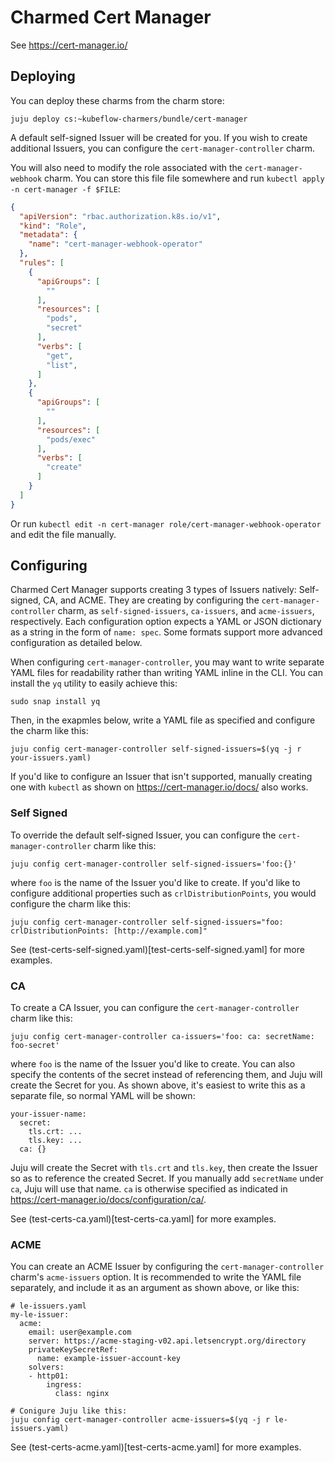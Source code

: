 Charmed Cert Manager
====================

See https://cert-manager.io/

Deploying
---------

You can deploy these charms from the charm store:

    juju deploy cs:~kubeflow-charmers/bundle/cert-manager

A default self-signed Issuer will be created for you. If you wish to create additional
Issuers, you can configure the `cert-manager-controller` charm.

You will also need to modify the role associated with the `cert-manager-webhook` charm.
You can store this file file somewhere and run `kubectl apply -n cert-manager -f $FILE`:

```json
{
  "apiVersion": "rbac.authorization.k8s.io/v1",
  "kind": "Role",
  "metadata": {
    "name": "cert-manager-webhook-operator"
  },
  "rules": [
    {
      "apiGroups": [
        ""
      ],
      "resources": [
        "pods",
        "secret"
      ],
      "verbs": [
        "get",
        "list",
      ]
    },
    {
      "apiGroups": [
        ""
      ],
      "resources": [
        "pods/exec"
      ],
      "verbs": [
        "create"
      ]
    }
  ]
}
```

Or run `kubectl edit -n cert-manager role/cert-manager-webhook-operator` and edit the file
manually.

Configuring
-----------

Charmed Cert Manager supports creating 3 types of Issuers natively: Self-signed, CA, and
ACME. They are creating by configuring the `cert-manager-controller` charm, as
`self-signed-issuers`, `ca-issuers`, and `acme-issuers`, respectively. Each configuration
option expects a YAML or JSON dictionary as a string in the form of `name: spec`. Some
formats support more advanced configuration as detailed below.

When configuring `cert-manager-controller`, you may want to write separate YAML files for
readability rather than writing YAML inline in the CLI. You can install the `yq` utility
to easily achieve this:

    sudo snap install yq

Then, in the exapmles below, write a YAML file as specified and configure the charm like
this:

    juju config cert-manager-controller self-signed-issuers=$(yq -j r your-issuers.yaml)

If you'd like to configure an Issuer that isn't supported, manually creating one with
`kubectl` as shown on https://cert-manager.io/docs/ also works.

### Self Signed

To override the default self-signed Issuer, you can configure the `cert-manager-controller`
charm like this:

    juju config cert-manager-controller self-signed-issuers='foo:{}'

where `foo` is the name of the Issuer you'd like to create. If you'd like to configure
additional properties such as `crlDistributionPoints`, you would configure the charm like
this:

    juju config cert-manager-controller self-signed-issuers="foo: crlDistributionPoints: [http://example.com]"

See (test-certs-self-signed.yaml)[test-certs-self-signed.yaml] for more examples.

### CA

To create a CA Issuer, you can configure the `cert-manager-controller` charm like this:

    juju config cert-manager-controller ca-issuers='foo: ca: secretName: foo-secret'

where `foo` is the name of the Issuer you'd like to create. You can also specify the
contents of the secret instead of referencing them, and Juju will create the Secret
for you. As shown above, it's easiest to write this as a separate file, so normal YAML
will be shown:

    your-issuer-name:
      secret:
        tls.crt: ...
        tls.key: ...
      ca: {}

Juju will create the Secret with `tls.crt` and `tls.key`, then create the Issuer so as to
reference the created Secret. If you manually add `secretName` under `ca`, Juju will use
that name. `ca` is otherwise specified as indicated in https://cert-manager.io/docs/configuration/ca/.

See (test-certs-ca.yaml)[test-certs-ca.yaml] for more examples.

### ACME

You can create an ACME Issuer by configuring the `cert-manager-controller` charm's
`acme-issuers` option. It is recommended to write the YAML file separately, and include it
as an argument as shown above, or like this:

    # le-issuers.yaml
    my-le-issuer:
      acme:
        email: user@example.com
        server: https://acme-staging-v02.api.letsencrypt.org/directory
        privateKeySecretRef:
          name: example-issuer-account-key
        solvers:
        - http01:
            ingress:
              class: nginx

    # Conigure Juju like this:
    juju config cert-manager-controller acme-issuers=$(yq -j r le-issuers.yaml)

See (test-certs-acme.yaml)[test-certs-acme.yaml] for more examples.
